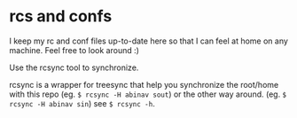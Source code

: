# rcs and confs

I keep my rc and conf files up-to-date here so that I can feel at home on any
machine. Feel free to look around :)

Use the rcsync tool to synchronize.

rcsync is a wrapper for treesync that help you synchronize the root/home with
this repo (eg. `$ rcsync -H abinav sout`) or the other way around. (eg.
`$ rcsync -H abinav sin`) see `$ rcsync -h`.
